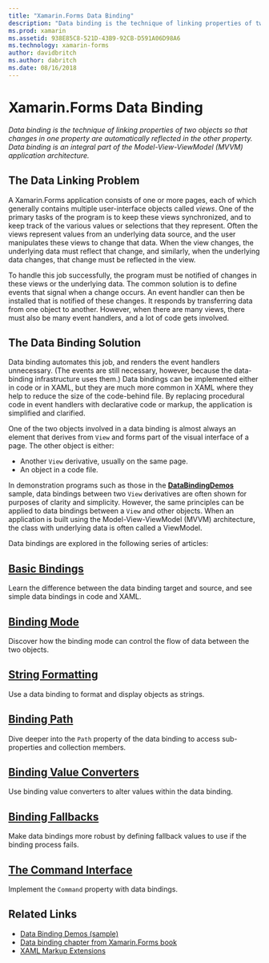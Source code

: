 ```yaml
---
title: "Xamarin.Forms Data Binding"
description: "Data binding is the technique of linking properties of two objects so that changes in one property are automatically reflected in the other property. Data binding is an integral part of the Model-View-ViewModel (MVVM) application architecture."
ms.prod: xamarin
ms.assetid: 938E85C8-521D-43B9-92CB-D591A06D98A6
ms.technology: xamarin-forms
author: davidbritch
ms.author: dabritch
ms.date: 08/16/2018
---
```


# Xamarin.Forms Data Binding

_Data binding is the technique of linking properties of two objects so that changes in one property are automatically reflected in the other property. Data binding is an integral part of the Model-View-ViewModel (MVVM) application architecture._

## The Data Linking Problem

A Xamarin.Forms application consists of one or more pages, each of which generally contains multiple user-interface objects called *views*. One of the primary tasks of the program is to keep these views synchronized, and to keep track of the various values or selections that they represent. Often the views represent values from an underlying data source, and the user manipulates these views to change that data. When the view changes, the underlying data must reflect that change, and similarly, when the underlying data changes, that change must be reflected in the view.

To handle this job successfully, the program must be notified of changes in these views or the underlying data. The common solution is to define events that signal when a change occurs. An event handler can then be installed that is notified of these changes. It responds by transferring data from one object to another. However, when there are many views, there must also be many event handlers, and a lot of code gets involved.

## The Data Binding Solution

Data binding automates this job, and renders the event handlers unnecessary. (The events are still necessary, however, because the data-binding infrastructure uses them.) Data bindings can be implemented either in code or in XAML, but they are much more common in XAML where they help to reduce the size of the code-behind file. By replacing procedural code in event handlers with declarative code or markup, the application is simplified and clarified.

One of the two objects involved in a data binding is almost always an element that derives from `View` and forms part of the visual interface of a page. The other object is either:

- Another `View` derivative, usually on the same page.
- An object in a code file.

In demonstration programs such as those in the [**DataBindingDemos**](https://developer.xamarin.com/samples/xamarin-forms/DataBindingDemos/) sample, data bindings between two `View` derivatives are often shown for purposes of clarity and simplicity. However, the same principles can be applied to data bindings between a `View` and other objects. When an application is built using the Model-View-ViewModel (MVVM) architecture, the class with underlying data is often called a ViewModel.

Data bindings are explored in the following series of articles:

## [Basic Bindings](basic-bindings.md)

Learn the difference between the data binding target and source, and see simple data bindings in code and XAML.

## [Binding Mode](binding-mode.md)

Discover how the binding mode can control the flow of data between the two objects.

## [String Formatting](string-formatting.md)

Use a data binding to format and display objects as strings.

## [Binding Path](binding-path.md)

Dive deeper into the `Path` property of the data binding to access sub-properties and collection members.

## [Binding Value Converters](converters.md)

Use binding value converters to alter values within the data binding.

## [Binding Fallbacks](binding-fallbacks.md)

Make data bindings more robust by defining fallback values to use if the binding process fails.

## [The Command Interface](commanding.md)

Implement the `Command` property with data bindings.

## Related Links

- [Data Binding Demos (sample)](https://developer.xamarin.com/samples/xamarin-forms/DataBindingDemos/)
- [Data binding chapter from Xamarin.Forms book](~/xamarin-forms/creating-mobile-apps-xamarin-forms/summaries/chapter16.md)
- [XAML Markup Extensions](~/xamarin-forms/xaml/markup-extensions/index.md)
